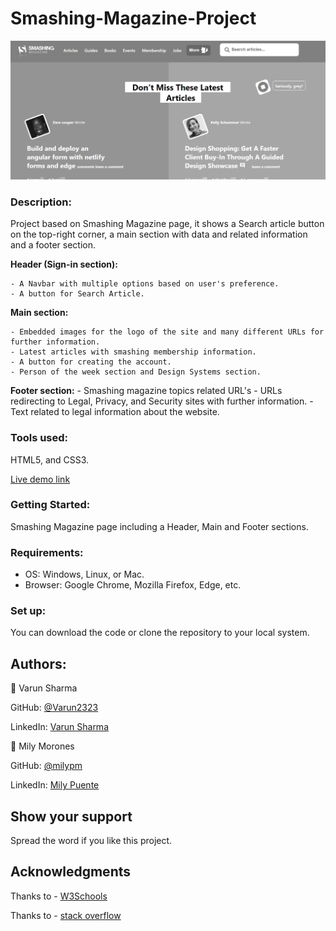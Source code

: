 # Smashing-Magazine-Project

![screenshot](images/screenshot.PNG)

### **Description:** 

Project based on Smashing Magazine page, it shows a Search article button on the top-right corner, a main section with  data and related information and a footer section.
 
 **Header (Sign-in section):**
 
 	- A Navbar with multiple options based on user's preference.
 	- A button for Search Article.
 	
 **Main section:**
 
 	- Embedded images for the logo of the site and many different URLs for further information.
 	- Latest articles with smashing membership information.
 	- A button for creating the account.
 	- Person of the week section and Design Systems section.
 	
 **Footer section:**
    - Smashing magazine topics related URL's
 	- URLs redirecting to Legal, Privacy, and Security sites with further information.
 	- Text related to legal information about the website.
 	
	
 ### **Tools used:**
 
 HTML5, and CSS3.
 
 
 
  [Live demo link](https://rawcdn.githack.com/Milypm/Smashing-Magazine-Project/c12460e8cc7c7349ee5531508855d3dc1a3f058b/index.html)
 
 

 
 
### **Getting Started:**

Smashing Magazine page including a Header, Main and Footer sections.



 ### **Requirements:** 
 - OS: Windows, Linux, or Mac.
 - Browser: Google Chrome, Mozilla Firefox, Edge, etc.
 


### **Set up:**

You can download the code or clone the repository to your local system.



## **Authors:**

👤 Varun Sharma

GitHub: [@Varun2323](https://github.com/Varun2323)

LinkedIn: [Varun Sharma](https://www.linkedin.com/in/varun-sharma-82b29b82/)

👤 Mily Morones

GitHub: [@milypm](https://github.com/milypm)

LinkedIn: [Mily Puente](https://www.linkedin.com/in/milypuentem/)

	
  
## **Show your support**

Spread the word if you like this project.

## **Acknowledgments**

Thanks to - [W3Schools](http://w3schools-fa.ir)

Thanks to - [stack overflow](https://stackoverflow.com/)